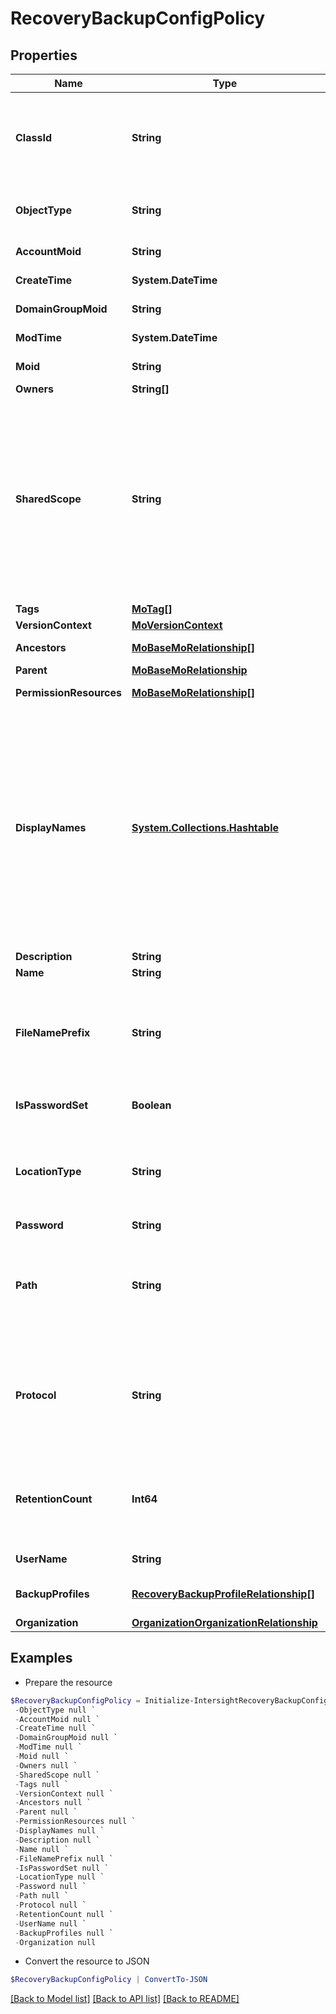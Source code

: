 # RecoveryBackupConfigPolicy
## Properties

Name | Type | Description | Notes
------------ | ------------- | ------------- | -------------
**ClassId** | **String** | The fully-qualified name of the instantiated, concrete type. This property is used as a discriminator to identify the type of the payload when marshaling and unmarshaling data. | [default to "recovery.BackupConfigPolicy"]
**ObjectType** | **String** | The fully-qualified name of the instantiated, concrete type. The value should be the same as the &#39;ClassId&#39; property. | [default to "recovery.BackupConfigPolicy"]
**AccountMoid** | **String** | The Account ID for this managed object. | [optional] [readonly] 
**CreateTime** | **System.DateTime** | The time when this managed object was created. | [optional] [readonly] 
**DomainGroupMoid** | **String** | The DomainGroup ID for this managed object. | [optional] [readonly] 
**ModTime** | **System.DateTime** | The time when this managed object was last modified. | [optional] [readonly] 
**Moid** | **String** | The unique identifier of this Managed Object instance. | [optional] 
**Owners** | **String[]** |  | [optional] 
**SharedScope** | **String** | Intersight provides pre-built workflows, tasks and policies to end users through global catalogs. Objects that are made available through global catalogs are said to have a &#39;shared&#39; ownership. Shared objects are either made globally available to all end users or restricted to end users based on their license entitlement. Users can use this property to differentiate the scope (global or a specific license tier) to which a shared MO belongs. | [optional] [readonly] 
**Tags** | [**MoTag[]**](MoTag.md) |  | [optional] 
**VersionContext** | [**MoVersionContext**](MoVersionContext.md) |  | [optional] 
**Ancestors** | [**MoBaseMoRelationship[]**](MoBaseMoRelationship.md) | An array of relationships to moBaseMo resources. | [optional] [readonly] 
**Parent** | [**MoBaseMoRelationship**](MoBaseMoRelationship.md) |  | [optional] 
**PermissionResources** | [**MoBaseMoRelationship[]**](MoBaseMoRelationship.md) | An array of relationships to moBaseMo resources. | [optional] [readonly] 
**DisplayNames** | [**System.Collections.Hashtable**](Array.md) | A set of display names for the MO resource. These names are calculated based on other properties of the MO and potentially properties of Ancestor MOs. Displaynames are intended as a way to provide a normalized user appropriate name for an MO, especially for MOs which do not have a &#39;Name&#39; property, which is the case for much of the inventory discovered from managed targets. There are a limited number of keys, currently &#39;short&#39; and &#39;hierarchical&#39;. The value is an array and clients should use the first element of the array. | [optional] [readonly] 
**Description** | **String** | Description of the policy. | [optional] 
**Name** | **String** | Name of the concrete policy. | [optional] 
**FileNamePrefix** | **String** | The file name for the backup image. This name is added as a prefix in the name for the backup image. A unique file name for the backup image is created along with a timestamp. For example: prefix-1572431305418. | [optional] 
**IsPasswordSet** | **Boolean** | Indicates whether the value of the &#39;password&#39; property has been set. | [optional] [readonly] [default to $false]
**LocationType** | **String** | Specifies whether the backup will be stored locally or remotely. * &#x60;Network Share&#x60; - The backup is stored remotely on a separate server. * &#x60;Local Storage&#x60; - The backup is stored locally on the endpoint. | [optional] [default to "Network Share"]
**Password** | **String** | Password of Backup server. | [optional] 
**Path** | **String** | The file system path where the backup images must be stored. Include the IP address/hostname of the network share location and the complete file system path. For example: 172.29.109.234/var/backups/. | [optional] 
**Protocol** | **String** | Protocol for transferring the backup image to the network share location. * &#x60;SCP&#x60; - Secure Copy Protocol (SCP) to access the file server. * &#x60;SFTP&#x60; - SSH File Transfer Protocol (SFTP) to access file server. * &#x60;FTP&#x60; - File Transfer Protocol (FTP) to access file server. | [optional] [default to "SCP"]
**RetentionCount** | **Int64** | Number of backup copies maintained on the local or remote server. When the created backup files exceed this number, the initial backup files are overwritten in a sequential manner. | [optional] [default to 10]
**UserName** | **String** | Username for the backup server. | [optional] 
**BackupProfiles** | [**RecoveryBackupProfileRelationship[]**](RecoveryBackupProfileRelationship.md) | An array of relationships to recoveryBackupProfile resources. | [optional] 
**Organization** | [**OrganizationOrganizationRelationship**](OrganizationOrganizationRelationship.md) |  | [optional] 

## Examples

- Prepare the resource
```powershell
$RecoveryBackupConfigPolicy = Initialize-IntersightRecoveryBackupConfigPolicy  -ClassId null `
 -ObjectType null `
 -AccountMoid null `
 -CreateTime null `
 -DomainGroupMoid null `
 -ModTime null `
 -Moid null `
 -Owners null `
 -SharedScope null `
 -Tags null `
 -VersionContext null `
 -Ancestors null `
 -Parent null `
 -PermissionResources null `
 -DisplayNames null `
 -Description null `
 -Name null `
 -FileNamePrefix null `
 -IsPasswordSet null `
 -LocationType null `
 -Password null `
 -Path null `
 -Protocol null `
 -RetentionCount null `
 -UserName null `
 -BackupProfiles null `
 -Organization null
```

- Convert the resource to JSON
```powershell
$RecoveryBackupConfigPolicy | ConvertTo-JSON
```

[[Back to Model list]](../README.md#documentation-for-models) [[Back to API list]](../README.md#documentation-for-api-endpoints) [[Back to README]](../README.md)

